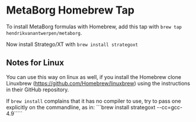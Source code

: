# MetaBorg Homebrew Tap

To install MetaBorg formulas with Homebrew, add this tap with
```brew tap hendrikvanantwerpen/metaborg```.

Now install Stratego/XT with
```brew install strategoxt```

## Notes for Linux

You can use this way on linux as well, if you install the Homebrew
clone Linuxbrew (https://github.com/Homebrew/linuxbrew) using the
instructions in their GitHub repository.

If `brew install` complains that it has no compiler to use, try to
pass one explicitly on the commandline, as in:
```brew install strategoxt --cc=gcc-4.9`````
